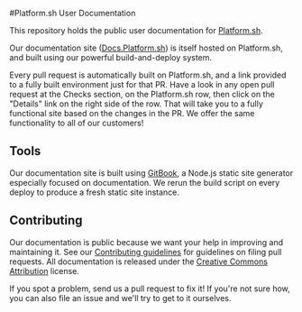 #Platform.sh User Documentation

This repository holds the public user documentation for [Platform.sh](https://platform.sh/).

Our documentation site ([Docs.Platform.sh](https://docs.platform.sh/)) is itself hosted on Platform.sh, and built using our powerful build-and-deploy system.

Every pull request is automatically built on Platform.sh, and a link provided to a fully built environment just for that PR.  Have a look in any open pull request at the Checks section, on the Platform.sh row, then click on the "Details" link on the right side of the row.  That will take you to a fully functional site based on the changes in the PR.  We offer the same functionality to all of our customers!

## Tools

Our documentation site is built using [GitBook](https://github.com/GitbookIO/gitbook/), a Node.js static site generator especially focused on documentation.  We rerun the build script on every deploy to produce a fresh static site instance.

## Contributing

Our documentation is public because we want your help in improving and maintaining it.  See our [Contributing guidelines](CONTRIBUTING.md) for guidelines on filing pull requests.  All documentation is released under the [Creative Commons Attribution](LICENSE.md) license.

If you spot a problem, send us a pull request to fix it!  If you're not sure how, you can also file an issue and we'll try to get to it ourselves.
